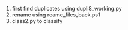 1. first find duplicates using dupli8_working.py
2. rename using reame_files_back.ps1
3. class2.py to classify
